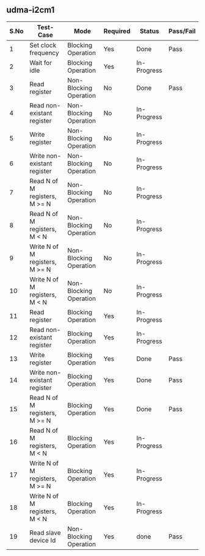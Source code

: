 ## udma-i2cm1

|S.No   | Test-Case  | Mode  | Required  | Status  | Pass/Fail|
| ---   |  ---  |  ---  |  ---  |  ---  |  ---|
|1      | Set clock frequency  | Blocking Operation  | Yes  | Done  | Pass|
|2  | Wait for idle  | Blocking Operation  | Yes  | In-Progress  | |
|3  | Read register  | Non-Blocking Operation  | No  | Done  | Pass|
|4  | Read non-existant register  | Non-Blocking Operation  | No  | In-Progress  | |
|5  | Write register  | Non-Blocking Operation  | No  | In-Progress  | |
|6  | Write non-existant register  | Non-Blocking Operation  | No  | In-Progress  | |
|7  | Read N of M registers, M >= N  | Non-Blocking Operation  | No  | In-Progress  | |
|8  | Read N of M registers, M < N  | Non-Blocking Operation  | No  | In-Progress  | |
|9  | Write N of M registers, M >= N  | Non-Blocking Operation  | No  | In-Progress  | |
|10  | Write N of M registers, M < N  | Non-Blocking Operation  | No  | In-Progress  | |
|11  | Read register  | Blocking Operation  | Yes  | In-Progress  | |
|12  | Read non-existant register  | Blocking Operation   | Yes  | In-Progress  | |
|13  | Write register  | Blocking Operation  | Yes  | Done  | Pass|
|14  | Write non-existant register  | Blocking Operation  | Yes  | Done  | Pass|
|15  | Read N of M registers, M >= N  | Blocking Operation  | Yes  | Done  | Pass|
|16  | Read N of M registers, M < N  | Blocking Operation  | Yes  | In-Progress  | |
|17  | Write N of M registers, M >= N  | Blocking Operation  | Yes  | In-Progress  | |
|18  | Write N of M registers, M < N  | Blocking Operation  | Yes  | In-Progress  | |
|19  | Read slave device Id  | Non-Blocking Operation  | Yes  | done  | Pass |
